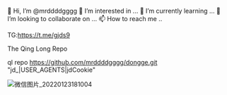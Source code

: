 👋 Hi, I’m @mrddddgggg
👀 I’m interested in ...
🌱 I’m currently learning ...
💞️ I’m looking to collaborate on ...
📫 How to reach me ..

TG:https://t.me/gjds9

The Qing Long Repo

ql repo https://github.com/mrddddgggg/dongge.git "jd_|USER_AGENTS|jdCookie"



![微信图片_20220123181004](https://user-images.githubusercontent.com/94060932/150673806-66451600-5419-47f4-998a-3b5ad579a3f1.jpg)

